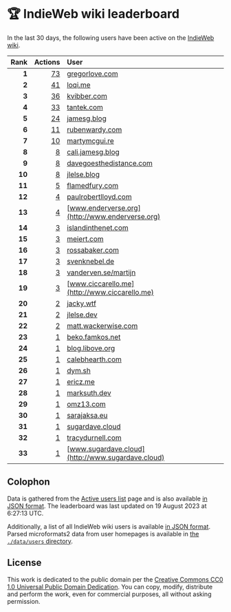 # 🏆 IndieWeb wiki leaderboard

In the last 30 days, the following users have been active on the [IndieWeb wiki](https://indieweb.org).

| Rank | Actions | User |
|-----:|--------:|:-----|
| **1** | [73](https://indieweb.org/Special:Contributions/Gregorlove.com) | [gregorlove.com](http://gregorlove.com) |
| **2** | [41](https://indieweb.org/Special:Contributions/Loqi.me) | [loqi.me](http://loqi.me) |
| **3** | [36](https://indieweb.org/Special:Contributions/Kvibber.com) | [kvibber.com](http://kvibber.com) |
| **4** | [33](https://indieweb.org/Special:Contributions/Tantek.com) | [tantek.com](http://tantek.com) |
| **5** | [24](https://indieweb.org/Special:Contributions/Jamesg.blog) | [jamesg.blog](http://jamesg.blog) |
| **6** | [11](https://indieweb.org/Special:Contributions/Rubenwardy.com) | [rubenwardy.com](http://rubenwardy.com) |
| **7** | [10](https://indieweb.org/Special:Contributions/Martymcgui.re) | [martymcgui.re](http://martymcgui.re) |
| **8** | [8](https://indieweb.org/Special:Contributions/Cali.jamesg.blog) | [cali.jamesg.blog](http://cali.jamesg.blog) |
| **9** | [8](https://indieweb.org/Special:Contributions/Davegoesthedistance.com) | [davegoesthedistance.com](http://davegoesthedistance.com) |
| **10** | [8](https://indieweb.org/Special:Contributions/Jlelse.blog) | [jlelse.blog](http://jlelse.blog) |
| **11** | [5](https://indieweb.org/Special:Contributions/Flamedfury.com) | [flamedfury.com](http://flamedfury.com) |
| **12** | [4](https://indieweb.org/Special:Contributions/Paulrobertlloyd.com) | [paulrobertlloyd.com](http://paulrobertlloyd.com) |
| **13** | [4](https://indieweb.org/Special:Contributions/Www.enderverse.org) | [www.enderverse.org](http://www.enderverse.org) |
| **14** | [3](https://indieweb.org/Special:Contributions/Islandinthenet.com) | [islandinthenet.com](http://islandinthenet.com) |
| **15** | [3](https://indieweb.org/Special:Contributions/Meiert.com) | [meiert.com](http://meiert.com) |
| **16** | [3](https://indieweb.org/Special:Contributions/Rossabaker.com) | [rossabaker.com](http://rossabaker.com) |
| **17** | [3](https://indieweb.org/Special:Contributions/Svenknebel.de) | [svenknebel.de](http://svenknebel.de) |
| **18** | [3](https://indieweb.org/Special:Contributions/Vanderven.se_martijn) | [vanderven.se/martijn](http://vanderven.se/martijn) |
| **19** | [3](https://indieweb.org/Special:Contributions/Www.ciccarello.me) | [www.ciccarello.me](http://www.ciccarello.me) |
| **20** | [2](https://indieweb.org/Special:Contributions/Jacky.wtf) | [jacky.wtf](http://jacky.wtf) |
| **21** | [2](https://indieweb.org/Special:Contributions/Jlelse.dev) | [jlelse.dev](http://jlelse.dev) |
| **22** | [2](https://indieweb.org/Special:Contributions/Matt.wackerwise.com) | [matt.wackerwise.com](http://matt.wackerwise.com) |
| **23** | [1](https://indieweb.org/Special:Contributions/Beko.famkos.net) | [beko.famkos.net](http://beko.famkos.net) |
| **24** | [1](https://indieweb.org/Special:Contributions/Blog.libove.org) | [blog.libove.org](http://blog.libove.org) |
| **25** | [1](https://indieweb.org/Special:Contributions/Calebhearth.com) | [calebhearth.com](http://calebhearth.com) |
| **26** | [1](https://indieweb.org/Special:Contributions/Dym.sh) | [dym.sh](http://dym.sh) |
| **27** | [1](https://indieweb.org/Special:Contributions/Ericz.me) | [ericz.me](http://ericz.me) |
| **28** | [1](https://indieweb.org/Special:Contributions/Marksuth.dev) | [marksuth.dev](http://marksuth.dev) |
| **29** | [1](https://indieweb.org/Special:Contributions/Omz13.com) | [omz13.com](http://omz13.com) |
| **30** | [1](https://indieweb.org/Special:Contributions/Sarajaksa.eu) | [sarajaksa.eu](http://sarajaksa.eu) |
| **31** | [1](https://indieweb.org/Special:Contributions/Sugardave.cloud) | [sugardave.cloud](http://sugardave.cloud) |
| **32** | [1](https://indieweb.org/Special:Contributions/Tracydurnell.com) | [tracydurnell.com](http://tracydurnell.com) |
| **33** | [1](https://indieweb.org/Special:Contributions/Www.sugardave.cloud) | [www.sugardave.cloud](http://www.sugardave.cloud) |


## Colophon

Data is gathered from the [Active users list](https://indieweb.org/Special:ActiveUsers) page and is also available [in JSON format](https://github.com/jgarber623/indieweb-wiki-leaderboard/blob/main/data/leaderboard.json). The leaderboard was last updated on 19 August 2023 at 6:27:13 UTC.

Additionally, a list of all IndieWeb wiki users is available [in JSON format](https://github.com/jgarber623/indieweb-wiki-leaderboard/blob/main/data/users.json). Parsed microformats2 data from user homepages is available in [the `./data/users` directory](https://github.com/jgarber623/indieweb-wiki-leaderboard/blob/main/data/users).

## License

This work is dedicated to the public domain per the [Creative Commons CC0 1.0 Universal Public Domain Dedication](https://creativecommons.org/publicdomain/zero/1.0/). You can copy, modify, distribute and perform the work, even for commercial purposes, all without asking permission.
